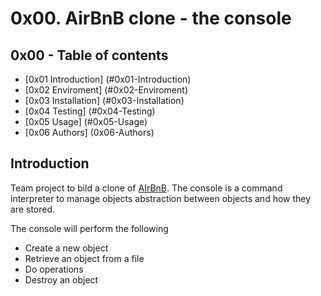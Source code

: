# 0x00. AirBnB clone - the console

## 0x00 - Table of contents

* [0x01 Introduction] (#0x01-Introduction)
* [0x02 Enviroment] (#0x02-Enviroment)
* [0x03 Installation] (#0x03-Installation)
* [0x04 Testing] (#0x04-Testing)
* [0x05 Usage] (#0x05-Usage)
* [0x06 Authors] (0x06-Authors)

## Introduction
Team project to bild a clone of [AIrBnB](http://www.airbnb.com/).
The console is a command interpreter to manage objects abstraction between
objects and how they are stored.

The console will perform the following
* Create a new object
* Retrieve an object from a file
* Do operations
* Destroy an object
